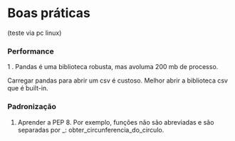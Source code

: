 # Boas práticas

(teste via pc linux)

### Performance

1 . Pandas é uma biblioteca robusta, mas avoluma 200 mb de processo.

Carregar pandas para abrir um csv é custoso. Melhor abrir a biblioteca csv que é built-in.

### Padronização

1. Aprender a PEP 8. Por exemplo, funções não são abreviadas e são separadas por _: obter_circunferencia_do_circulo.